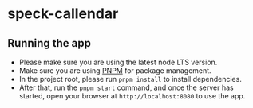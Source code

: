 # speck-callendar

## Running the app

- Please make sure you are using the latest node LTS version.
- Make sure you are using [PNPM](https://pnpm.io/) for package management.
- In the project root, please run `pnpm install` to install dependencies.
- After that, run the `pnpm start` command, and once the server has started, open your browser at `http://localhost:8080` to use the app.
